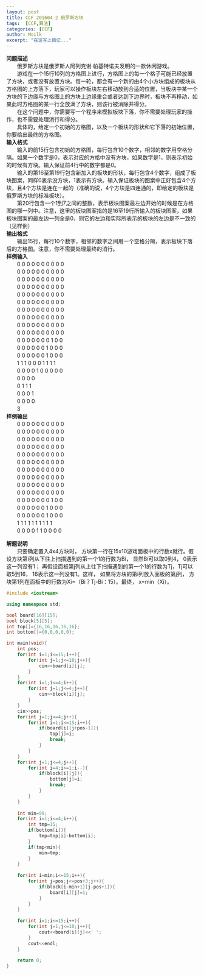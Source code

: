 ```yaml
---
layout: post
title: CCF 201604-2 俄罗斯方块
tags:  [CCF,算法]
categories: [CCF]
author: Moilk
excerpt: "在这写上摘记..."
---
```


**问题描述**  
　　俄罗斯方块是俄罗斯人阿列克谢·帕基特诺夫发明的一款休闲游戏。  
　　游戏在一个15行10列的方格图上进行，方格图上的每一个格子可能已经放置了方块，或者没有放置方块。每一轮，都会有一个新的由4个小方块组成的板块从方格图的上方落下，玩家可以操作板块左右移动放到合适的位置，当板块中某一个方块的下边缘与方格图上的方块上边缘重合或者达到下边界时，板块不再移动，如果此时方格图的某一行全放满了方块，则该行被消除并得分。  
　　在这个问题中，你需要写一个程序来模拟板块下落，你不需要处理玩家的操作，也不需要处理消行和得分。  
　　具体的，给定一个初始的方格图，以及一个板块的形状和它下落的初始位置，你要给出最终的方格图。  
**输入格式**  
　　输入的前15行包含初始的方格图，每行包含10个数字，相邻的数字用空格分隔。如果一个数字是0，表示对应的方格中没有方块，如果数字是1，则表示初始的时候有方块。输入保证前4行中的数字都是0。  
　　输入的第16至第19行包含新加入的板块的形状，每行包含4个数字，组成了板块图案，同样0表示没方块，1表示有方块。输入保证板块的图案中正好包含4个方块，且4个方块是连在一起的（准确的说，4个方块是四连通的，即给定的板块是俄罗斯方块的标准板块）。  
　　第20行包含一个1到7之间的整数，表示板块图案最左边开始的时候是在方格图的哪一列中。注意，这里的板块图案指的是16至19行所输入的板块图案，如果板块图案的最左边一列全是0，则它的左边和实际所表示的板块的左边是不一致的（见样例）  
**输出格式**  
　　输出15行，每行10个数字，相邻的数字之间用一个空格分隔，表示板块下落后的方格图。注意，你不需要处理最终的消行。  
**样例输入**  
　　0 0 0 0 0 0 0 0 0 0  
　　0 0 0 0 0 0 0 0 0 0  
　　0 0 0 0 0 0 0 0 0 0  
　　0 0 0 0 0 0 0 0 0 0  
　　0 0 0 0 0 0 0 0 0 0  
　　0 0 0 0 0 0 0 0 0 0  
　　0 0 0 0 0 0 0 0 0 0  
　　0 0 0 0 0 0 0 0 0 0  
　　0 0 0 0 0 0 0 0 0 0  
　　0 0 0 0 0 0 0 0 0 0  
　　0 0 0 0 0 0 0 1 0 0  
　　0 0 0 0 0 0 1 0 0 0  
　　0 0 0 0 0 0 1 0 0 0  
　　1 1 1 0 0 0 1 1 1 1  
　　0 0 0 0 1 0 0 0 0 0  
　　0 0 0 0  
　　0 1 1 1  
　　0 0 0 1  
　　0 0 0 0  
　　3  
**样例输出**  
　　0 0 0 0 0 0 0 0 0 0  
　　0 0 0 0 0 0 0 0 0 0  
　　0 0 0 0 0 0 0 0 0 0  
　　0 0 0 0 0 0 0 0 0 0  
　　0 0 0 0 0 0 0 0 0 0  
　　0 0 0 0 0 0 0 0 0 0  
　　0 0 0 0 0 0 0 0 0 0  
　　0 0 0 0 0 0 0 0 0 0  
　　0 0 0 0 0 0 0 0 0 0  
　　0 0 0 0 0 0 0 0 0 0  
　　0 0 0 0 0 0 0 1 0 0  
　　0 0 0 0 0 0 1 0 0 0  
　　0 0 0 0 0 0 1 0 0 0  
　　1 1 1 1 1 1 1 1 1 1  
　　0 0 0 0 1 1 0 0 0 0  

**解题说明**  
　　只要确定置入4x4方块时， 方块第一行在15x10游戏面板中的行数x就行。假设方块第i列从下往上扫描遇到的第一个1的行数为Bi， 显然Bi可以取0到4， 0表示这一列没有1； 再假设面板第j列从上往下扫描遇到的第一个1的行数为Tj，Tj可以取5到16， 16表示这一列没有1。这样， 如果将方块的第i列放入面板的第j列， 方块第1列在面板中的行数为Xi=（Bi？Tj-Bi：15）。最终， x=min（Xi）。  

```cpp
#include <iostream>

using namespace std;

bool board[16][15];
bool block[5][5];
int top[]={16,16,16,16,16};
int bottom[]={0,0,0,0,0};

int main(void){
	int pos;
	for(int i=1;i<=15;i++){
		for(int j=1;j<=10;j++){
			cin>>board[i][j];
		}
	}
	for(int i=1;i<=4;i++){
		for(int j=1;j<=4;j++){
			cin>>block[i][j];
		}
	}
	cin>>pos;
	for(int j=1;j<=4;j++){
		for(int i=1;i<=15;i++){
			if(board[i][j+pos-1]){
				top[j]=i;
				break;
			}
		}
	}
	for(int j=1;j<=4;j++){
		for(int i=4;i>=1;i--){
			if(block[i][j]){
				bottom[j]=i;
				break;
			}
		}
	}
	
	int min=99;
	for(int i=1;i<=4;i++){
		int tmp=15;
		if(bottom[i]){
			tmp=top[i]-bottom[i];
		}
		if(tmp<min){
			min=tmp;
		}
	}
	
	for(int i=min;i<=15;i++){
		for(int j=pos;j<=pos+3;j++){
			if(block[i-min+1][j-pos+1]){
				board[i][j]=1;
			}
		}
	}
		
	for(int i=1;i<=15;i++){
		for(int j=1;j<=10;j++){
			cout<<board[i][j]<<' ';
		}
		cout<<endl;
	}
	
	return 0;
}
```
